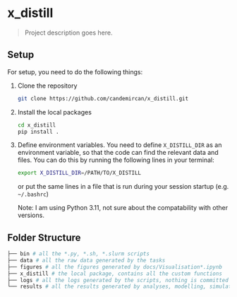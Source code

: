 # x_distill

> Project description goes here.

## Setup

For setup, you need to do the following things:


1. Clone the repository
    ```bash
    git clone https://github.com/candemircan/x_distill.git
    ```

2. Install the local packages
    ```bash
    cd x_distill
    pip install .
    ```

3. Define environment variables.
    You need to define `X_DISTILL_DIR` as an environment variable, so that the code can find the relevant data and files. You can do this by running the following lines in your terminal:

    ```bash
    export X_DISTILL_DIR=/PATH/TO/X_DISTILL
    ```

    or put the same lines in a file that is run during your session startup (e.g. `~/.bashrc`)

    Note: I am using Python 3.11, not sure about the compatability with other versions.

## Folder Structure

```bash
├── bin # all the *.py, *.sh, *.slurm scripts
├── data # all the raw data generated by the tasks
├── figures # all the figures generated by docs/Visualisation*.ipynb
├── x_distill # the local package, contains all the custom functions
├── logs # all the logs generated by the scripts, nothing is committed
└── results # all the results generated by analyses, modelling, simulations etc.
```